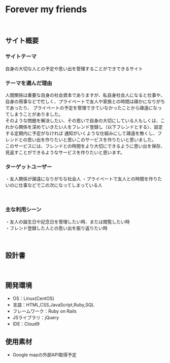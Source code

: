 # Forever my friends
​
## サイト概要
### サイトテーマ
自身の大切な人との予定や思い出を管理することができできるサイト
​
### テーマを選んだ理由
人間関係は重要な自身の社会資本でありますが、私自身社会人になると仕事や、自身の用事などで忙しく、プライベートで友人や家族との時間は疎かになりがちであったり、
プライベートの予定を管理できていなかったことから疎遠になってしまうことがありました。<br>そのような問題を解決したい、その思いで自身の大切にしている人もしくは、これから関係を深めていきたい人をフレンド登録し（以下フレンドとする）、設定する定期内に予定がなければ
通知がいくような仕組みにして疎遠を無くし、フレンドとの思い出を作りたいと思いこのサービスを作りたいと思いました。<br>
このサービスには、フレンドとの時間をより大切にできるように思い出を保存、見返すことができるようなサービスを作りたいと思います。
​
### ターゲットユーザー

・友人関係が疎遠になりがちな社会人
・プライベートで友人との時間を作りたいのに仕事などで二の次になってしまっている人<br>

​
### 主な利用シーン
・友人の誕生日や記念日を管理したい時、または閲覧したい時<br>
・フレンド登録した人との思い出を振り返りたい時<br>

​
## 設計書
<!--テーマを設定・提出する時点では不要です-->
​
## 開発環境
- OS：Linux(CentOS)
- 言語：HTML,CSS,JavaScript,Ruby,SQL
- フレームワーク：Ruby on Rails
- JSライブラリ：jQuery
- IDE：Cloud9
​
## 使用素材
- Google mapの外部API取得予定